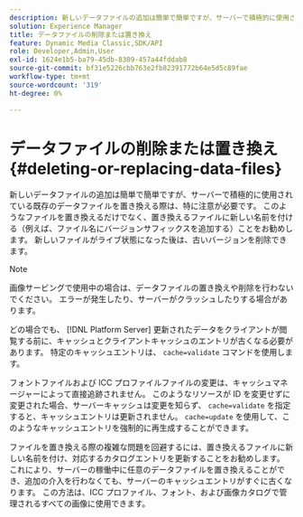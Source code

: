 ```yaml
---
description: 新しいデータファイルの追加は簡単で簡単ですが、サーバーで積極的に使用されている既存のデータファイルを置き換える際は、特に注意が必要です。 このようなファイルを置き換えるだけでなく、置き換えるファイルに新しい名前を付ける（例えば、ファイル名にバージョンサフィックスを追加する）ことをお勧めします。 新しいファイルがライブ状態になった後は、古いバージョンを削除できます。
solution: Experience Manager
title: データファイルの削除または置き換え
feature: Dynamic Media Classic,SDK/API
role: Developer,Admin,User
exl-id: 1624e1b5-ba79-45db-8309-457a44fddab8
source-git-commit: bf31e5226cbb763e2fb82391772b64e5d5c89fae
workflow-type: tm+mt
source-wordcount: '319'
ht-degree: 0%

---
```


# データファイルの削除または置き換え{#deleting-or-replacing-data-files}

新しいデータファイルの追加は簡単で簡単ですが、サーバーで積極的に使用されている既存のデータファイルを置き換える際は、特に注意が必要です。 このようなファイルを置き換えるだけでなく、置き換えるファイルに新しい名前を付ける（例えば、ファイル名にバージョンサフィックスを追加する）ことをお勧めします。 新しいファイルがライブ状態になった後は、古いバージョンを削除できます。

>[!NOTE]
>
>画像サービングで使用中の場合は、データファイルの置き換えや削除を行わないでください。 エラーが発生したり、サーバーがクラッシュしたりする場合があります。

どの場合でも、 [!DNL Platform Server] 更新されたデータをクライアントが閲覧する前に、キャッシュとクライアントキャッシュのエントリが古くなる必要があります。 特定のキャッシュエントリは、 `cache=validate` コマンドを使用します。

フォントファイルおよび ICC プロファイルファイルの変更は、キャッシュマネージャーによって直接追跡されません。 このようなリソースが ID を変更せずに変更された場合、サーバーキャッシュは変更を知らず、 `cache=validate` を指定すると、キャッシュエントリは更新されません。 `cache=update` を使用して、このようなキャッシュエントリを強制的に再生成することができます。

ファイルを置き換える際の複雑な問題を回避するには、置き換えるファイルに新しい名前を付け、対応するカタログエントリを更新することをお勧めします。 これにより、サーバーの稼働中に任意のデータファイルを置き換えることができ、追加の介入を行わなくても、サーバーのキャッシュエントリがすぐに古くなります。 この方法は、ICC プロファイル、フォント、および画像カタログで管理されるすべての画像に使用できます。
